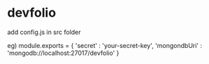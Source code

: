 # devfolio

add config.js in src folder

eg) 
module.exports = {
    'secret' : 'your-secret-key',
    'mongondbUri' : 'mongodb://localhost:27017/devfolio'
}
